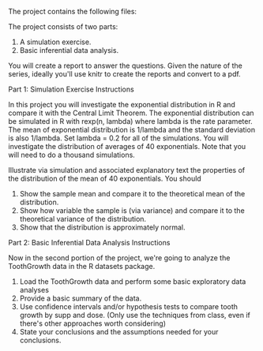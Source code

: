 The project contains the following files:

The project consists of two parts:

1) A simulation exercise.
2) Basic inferential data analysis.

You will create a report to answer the questions. Given the nature of the series, ideally you'll use knitr to create the reports and convert to a pdf.

Part 1: Simulation Exercise Instructions

In this project you will investigate the exponential distribution in R and compare it with the Central Limit Theorem. The exponential distribution can be simulated in R with rexp(n, lambda) where lambda is the rate parameter. The mean of exponential distribution is 1/lambda and the standard deviation is also 1/lambda. Set lambda = 0.2 for all of the simulations. You will investigate the distribution of averages of 40 exponentials. Note that you will need to do a thousand simulations.

Illustrate via simulation and associated explanatory text the properties of the distribution of the mean of 40 exponentials. You should

1) Show the sample mean and compare it to the theoretical mean of the distribution.
2) Show how variable the sample is (via variance) and compare it to the theoretical variance of the distribution.
3) Show that the distribution is approximately normal.

Part 2: Basic Inferential Data Analysis Instructions

Now in the second portion of the project, we're going to analyze the ToothGrowth data in the R datasets package.

1) Load the ToothGrowth data and perform some basic exploratory data analyses
2) Provide a basic summary of the data.
3) Use confidence intervals and/or hypothesis tests to compare tooth growth by supp and dose. (Only use the techniques from class, even if there's other approaches worth considering)
4) State your conclusions and the assumptions needed for your conclusions.
